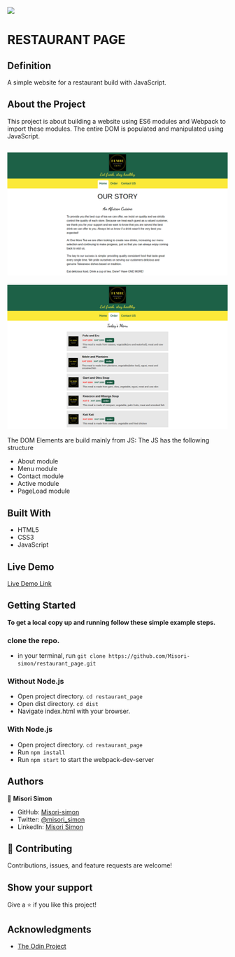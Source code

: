 ![](https://img.shields.io/badge/Microverse-blueviolet)

# RESTAURANT PAGE

## Definition

A simple website for a restaurant build with JavaScript.

## About the Project

This project is about building a website using ES6 modules and Webpack to import these modules. The entire DOM is populated and manipulated using JavaScript.

![screenshot](./images/sc1.png)
-
![screenshot](./images/sc.png)

The DOM Elements are build mainly from JS:
The JS has the following structure

- About module
- Menu module
- Contact module
- Active module
- PageLoad module

## Built With

- HTML5
- CSS3
- JavaScript

## Live Demo

[Live Demo Link](https://misori-simon.github.io/restaurant_page/)


## Getting Started


**To get a local copy up and running follow these simple example steps.**

### clone the repo.
- in your terminal,  run
``` git clone https://github.com/Misori-simon/restaurant_page.git ```

### Without Node.js
- Open project directory. ``` cd restaurant_page ```
- Open dist directory. ``` cd dist ```
- Navigate index.html with your browser.
### With Node.js
- Open project directory. ``` cd restaurant_page ```
- Run ```npm install```
- Run ``` npm start ``` to start the webpack-dev-server



## Authors

👤 **Misori Simon**

- GitHub: [Misori-simon](https://github.com/Misori-simon/)
- Twitter: [@misori_simon](https://twitter.com/misori_simon)
- LinkedIn: [Misori Simon](https://cm.linkedin.com/in/misori-simon-05906219b)

## 🤝 Contributing

Contributions, issues, and feature requests are welcome!

## Show your support

Give a ⭐ if you like this project!

## Acknowledgments

-  [The Odin Project](https://www.theodinproject.com/)


